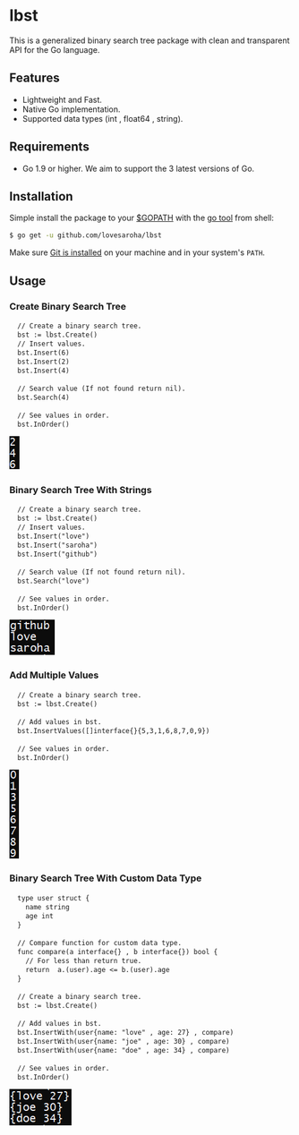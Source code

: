 # lbst
This is a generalized binary search tree package with clean and transparent API for the Go language.

## Features
- Lightweight and Fast.
- Native Go implementation.
- Supported data types (int , float64 , string).

## Requirements
- Go 1.9 or higher. We aim to support the 3 latest versions of Go.

## Installation
Simple install the package to your [$GOPATH](https://github.com/golang/go/wiki/GOPATH "GOPATH") with the [go tool](https://golang.org/cmd/go/ "go command") from shell:
```bash
$ go get -u github.com/lovesaroha/lbst
```
Make sure [Git is installed](https://git-scm.com/downloads) on your machine and in your system's `PATH`.

## Usage

### Create Binary Search Tree

```Golang
  // Create a binary search tree.
  bst := lbst.Create()
  // Insert values.
  bst.Insert(6)
  bst.Insert(2)
  bst.Insert(4)
  
  // Search value (If not found return nil).
  bst.Search(4)

  // See values in order.
  bst.InOrder()
```
![graph](https://raw.githubusercontent.com/lovesaroha/gimages/main/49.png)

### Binary Search Tree With Strings
```Golang
  // Create a binary search tree.
  bst := lbst.Create()
  // Insert values.
  bst.Insert("love")
  bst.Insert("saroha")
  bst.Insert("github")
  
  // Search value (If not found return nil).
  bst.Search("love")

  // See values in order.
  bst.InOrder()
``` 
![graph](https://raw.githubusercontent.com/lovesaroha/gimages/main/50.png)

### Add Multiple Values

```Golang
  // Create a binary search tree.
  bst := lbst.Create()

  // Add values in bst.
  bst.InsertValues([]interface{}{5,3,1,6,8,7,0,9})

  // See values in order.
  bst.InOrder()
```
![graph](https://raw.githubusercontent.com/lovesaroha/gimages/main/51.png)


### Binary Search Tree With Custom Data Type
```Golang 
  type user struct {
    name string
    age int
  }

  // Compare function for custom data type.
  func compare(a interface{} , b interface{}) bool {
    // For less than return true.
    return  a.(user).age <= b.(user).age
  }

  // Create a binary search tree.
  bst := lbst.Create()

  // Add values in bst.
  bst.InsertWith(user{name: "love" , age: 27} , compare)
  bst.InsertWith(user{name: "joe" , age: 30} , compare)
  bst.InsertWith(user{name: "doe" , age: 34} , compare)

  // See values in order.
  bst.InOrder()
```
![graph](https://raw.githubusercontent.com/lovesaroha/gimages/main/52.png)